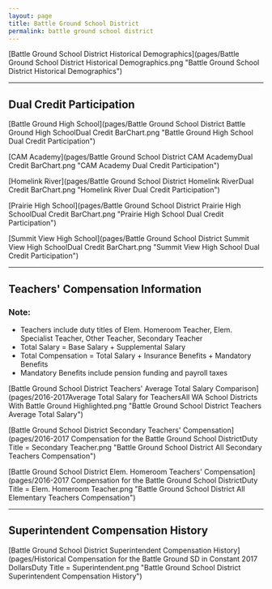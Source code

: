 ```yaml
---
layout: page
title: Battle Ground School District
permalink: battle ground school district
---
```



[Battle Ground School District Historical Demographics](pages/Battle Ground School District Historical Demographics.png "Battle Ground School District Historical Demographics")

___

## Dual Credit Participation

[Battle Ground High School](pages/Battle Ground School District Battle Ground High SchoolDual Credit BarChart.png "Battle Ground High School Dual Credit Participation")

[CAM Academy](pages/Battle Ground School District CAM AcademyDual Credit BarChart.png "CAM Academy Dual Credit Participation")

[Homelink River](pages/Battle Ground School District Homelink RiverDual Credit BarChart.png "Homelink River Dual Credit Participation")

[Prairie High School](pages/Battle Ground School District Prairie High SchoolDual Credit BarChart.png "Prairie High School Dual Credit Participation")

[Summit View High School](pages/Battle Ground School District Summit View High SchoolDual Credit BarChart.png "Summit View High School Dual Credit Participation")


___

## Teachers' Compensation Information
### Note:
- Teachers include duty titles of Elem. Homeroom Teacher, Elem. Specialist Teacher, Other Teacher, Secondary Teacher
- Total Salary = Base Salary + Supplemental Salary
- Total Compensation = Total Salary + Insurance Benefits + Mandatory Benefits
- Mandatory Benefits include pension funding and payroll taxes

[Battle Ground School District Teachers' Average Total Salary Comparison](pages/2016-2017Average Total Salary for TeachersAll WA School Districts With Battle Ground Highlighted.png "Battle Ground School District Teachers Average Total Salary")

[Battle Ground School District Secondary Teachers' Compensation](pages/2016-2017 Compensation for the Battle Ground School DistrictDuty Title = Secondary Teacher.png "Battle Ground School District All Secondary Teachers Compensation")

[Battle Ground School District Elem. Homeroom Teachers' Compensation](pages/2016-2017 Compensation for the Battle Ground School DistrictDuty Title = Elem. Homeroom Teacher.png "Battle Ground School District All Elementary Teachers Compensation")


___

## Superintendent Compensation History

[Battle Ground School District Superintendent Compensation History](pages/Historical Compensation for the Battle Ground SD in Constant 2017 DollarsDuty Title = Superintendent.png "Battle Ground School District Superintendent Compensation History")

